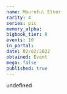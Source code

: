 ```yaml
---
name: Mournful Elnor
rarity: 4
series: pic
memory_alpha:
bigbook_tier: 8
events: 10
in_portal:
date: 02/02/2022
obtained: Event
mega: false
published: true
---
```


undefined
